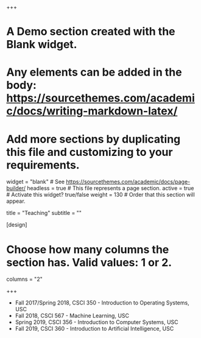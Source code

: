 +++
# A Demo section created with the Blank widget.
# Any elements can be added in the body: https://sourcethemes.com/academic/docs/writing-markdown-latex/
# Add more sections by duplicating this file and customizing to your requirements.

widget = "blank"  # See https://sourcethemes.com/academic/docs/page-builder/
headless = true  # This file represents a page section.
active = true  # Activate this widget? true/false
weight = 130  # Order that this section will appear.

title = "Teaching"
subtitle = ""

[design]
  # Choose how many columns the section has. Valid values: 1 or 2.
  columns = "2"


+++
- Fall 2017/Spring 2018, CSCI 350 - Introduction to Operating Systems, USC
- Fall 2018, CSCI 567 - Machine Learning, USC
- Spring 2019, CSCI 356 - Introduction to Computer Systems, USC
- Fall 2019, CSCI 360 - Introduction to Artificial Intelligence, USC